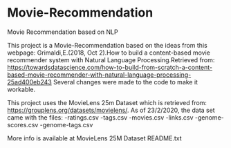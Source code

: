 # Movie-Recommendation
Movie Recommendation based on NLP

This project is a Movie-Recommendation based on the ideas from this webpage:
Grimaldi,E.(2018, Oct 2).How to build a content-based movie recommender system with Natural Language Processing.Retrieved from: https://towardsdatascience.com/how-to-build-from-scratch-a-content-based-movie-recommender-with-natural-language-processing-25ad400eb243
Several changes were made to the code to make it workable.

This project uses the MovieLens 25m Dataset which is retrieved from: https://grouplens.org/datasets/movielens/. As of 23/2/2020, the data set came with the files:
  -ratings.csv
  -tags.csv
  -movies.csv
  -links.csv
  -genome-scores.csv
  -genome-tags.csv
  
More info is available at MovieLens 25M Dataset README.txt

